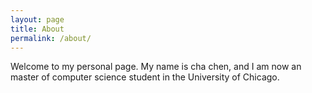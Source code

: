 ```yaml
---
layout: page
title: About
permalink: /about/
---
```


Welcome to my personal page. My name is cha chen, and I am now an master of computer science student in the University of Chicago. 
